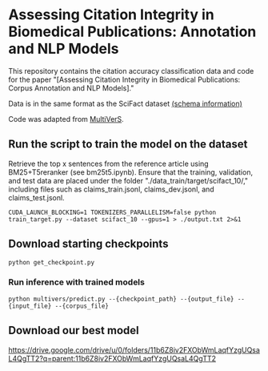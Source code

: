 # Assessing Citation Integrity in Biomedical Publications: Annotation and NLP Models

This repository contains the citation accuracy classification data and code for the paper "[Assessing Citation Integrity in Biomedical Publications: Corpus Annotation and NLP Models]."

Data is in the same format as the SciFact dataset [(schema information)](https://github.com/allenai/scifact/blob/master/doc/data.md)

Code was adapted from [MultiVerS](https://github.com/dwadden/multivers/tree/main).

## Run the script to train the model on the dataset

Retrieve the top x sentences from the reference article using BM25+T5reranker (see bm25t5.ipynb).
Ensure that the training, validation, and test data are placed under the folder "./data_train/target/scifact_10/," including files such as claims_train.jsonl, claims_dev.jsonl, and claims_test.jsonl.

```
CUDA_LAUNCH_BLOCKING=1 TOKENIZERS_PARALLELISM=false python train_target.py --dataset scifact_10 --gpus=1 > ./output.txt 2>&1
```

## Download starting checkpoints

```
python get_checkpoint.py
```

### Run inference with trained models

```
python multivers/predict.py --{checkpoint_path} --{output_file} --{input_file} --{corpus_file}
```

## Download our best model

https://drive.google.com/drive/u/0/folders/11b6Z8iv2FXObWmLaqfYzgUQsaL4QgTT2?q=parent:11b6Z8iv2FXObWmLaqfYzgUQsaL4QgTT2
